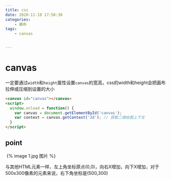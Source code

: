 ```yaml
---
title: css 
date: 2020-11-18 17:58:30
categories:
    - 画布
tags:
    - canvas


---
```


# canvas

​	一定要通过`width`和`height`属性设置`canvas`的宽高，css的width和height会把画布拉伸或压缩到设置的大小

```html
<canvas id="canvas"></canvas>
<script>
  window.onload = function() {
    var canvas = document.getElementById('canvas');
  	var context = canvas.getContext('2d'); // 获取二维绘图上下文
  }
</script>
```

## point

​	{% image 1.jpg 图片 %}

​	与其他HTML元素一样，左上角坐标原点(0,0)，向右X增加，向下X增加，对于500x300像素的元素来说，右下角坐标是(500,300)